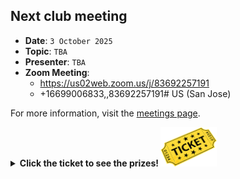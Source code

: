 ## Next club meeting
* **Date**: `3 October 2025`
* **Topic**: `TBA`
* **Presenter**: `TBA`
* **Zoom Meeting**:
   * <https://us02web.zoom.us/j/83692257191>
   * +16699006833,,83692257191# US (San Jose)

For more information, visit the [meetings page](/meetings.html).

<details>
  <summary><b>Click the ticket to see the prizes! <img src="/images/raffle-ticket.png" alt="raffle-ticket" width="90"></b></summary>
  <table>
    <tr>
        <th>5th prize</th>
        <th>4th prize</th>
        <th>3rd prize</th>
        <th>2nd prize</th>
        <th>1st prize</th>
    </tr>
    <tr>
        <td><img src="/meetings/2025/raffle/202510-5.jpg" alt="image"></td>
        <td><img src="/meetings/2025/raffle/202510-4.png" alt="image"></td>
        <td><img src="/meetings/2025/raffle/202510-3.png" alt="image"></td>
        <td><img src="/meetings/2025/raffle/202510-2.png" alt="image"></td>
        <td><img src="/meetings/2025/raffle/202510-1.jpg" alt="image"></td>
    </tr>
    <tr>
        <td>OLIGHT IMINI 2 EDC Rechargeable Keychain Flashlight, 50 Lumens Compact and Portable Mini LED Keyring Light</td>
        <td>MOLLE Pouch First Aid Kit</td>
        <td>Surecom SF-103 Handheld 2mHz -2.8GHz Walkie Talkie 2-Way Radio Frequency Counter</td>
        <td>Out of the box PicoFox is a great little fox transmitter for the 2-meter amateur band</td>
        <td>Retevis RA89 Ham Radio, Dual Band Handheld Radio, IP68 Waterproof Two Way Radio, 2500mAh USB-C</td>
    </tr>
  </table>
</details>

